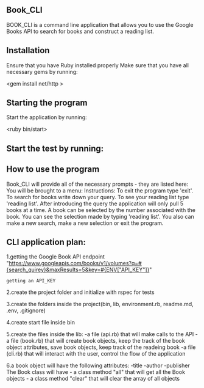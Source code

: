## Book_CLI

BOOK_CLI is a command line application that allows you to use the Google Books API to search for books and construct a reading list.

## Installation
Ensure that you have Ruby installed properly
Make sure that you have all necessary gems by running:

<gem install net/http >

<gem install json>

<gem install rspec>

## Starting the program

Start the application by running:

 <ruby bin/start>

## Start the test by running:

 <rspec>

## How to use the program

Book_CLI will provide all of the necessary prompts - they are listed here:
You will be brought to a menu: 
Instructions:
To exit the program type 'exit'.
To search for books write down your query.
To see your reading list type 'reading list'.
After introducing the query the application will only pull 5 books at a time. 
A book can be selected by the number associated with the book.
You can see the selection made by typing 'reading list'.
You also can make a new search, make a new selection or exit the program. 



## CLI application plan:

1.getting the Google Book API endpoint
   "https://www.googleapis.com/books/v1/volumes?q=#{search_quirey}&maxResults=5&key=#{ENV["API_KEY"]}"

    getting an API_KEY 

2.create the project folder and initialize with rspec for tests

3.create the folders inside the project(bin, lib, environment.rb, readme.md, .env, .gitignore)

4.create start file inside bin

5.create the files inside the lib:
  -a file (api.rb) that will make calls to the API
  -a file (book.rb) that will create book objects, keep the track of the book object attributes, save book objects, keep track of the readeing book
  -a file (cli.rb)  that will interact with the user, control the flow of the application
  
6.a book object will have the following attributes:
    -title
    -author
    -publisher
  The Book class will have 
    - a class method "all" that will get all the Book objects
    - a class method "clear" that will clear the array of all objects
    
    

